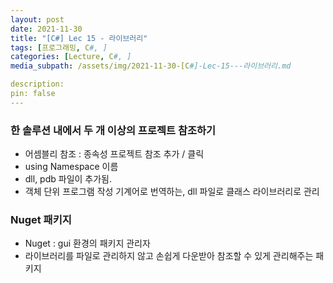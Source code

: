 ```yaml
---
layout: post
date: 2021-11-30
title: "[C#] Lec 15 - 라이브러리"
tags: [프로그래밍, C#, ]
categories: [Lecture, C#, ]
media_subpath: /assets/img/2021-11-30-[C#]-Lec-15---라이브러리.md

description:  
pin: false
---
```



### 한 솔루션 내에서 두 개 이상의 프로젝트 참조하기

- 어셈블리 참조 : 종속성  프로젝트 참조 추가 / 클릭
- using Namespace 이름
- dll, pdb 파일이 추가됨.
- 객체 단위 프로그램 작성  기계어로 번역하는, dll 파일로 클래스 라이브러리로 관리

### Nuget 패키지

- Nuget : gui 환경의 패키지 관리자
- 라이브러리를 파일로 관리하지 않고 손쉽게 다운받아 참조할 수 있게 관리해주는 패키지


<script>
  window.MathJax = {
    tex: {
      macros: {
        R: "\\mathbb{R}",
        N: "\\mathbb{N}",
        Z: "\\mathbb{Z}",
        Q: "\\mathbb{Q}",
        C: "\\mathbb{C}",
        proj: "\\operatorname{proj}",
        rank: "\\operatorname{rank}",
        im: "\\operatorname{im}",
        dom: "\\operatorname{dom}",
        codom: "\\operatorname{codom}",
        argmax: "\\operatorname*{arg\,max}",
        argmin: "\\operatorname*{arg\,min}"
      },
      tags: "ams",
      strict: false, 
      inlineMath: [["$", "$"], ["\\(", "\\)"]],
      displayMath: [["$$", "$$"], ["\\[", "\\]"]]
    },
    options: {
      skipHtmlTags: ["script", "noscript", "style", "textarea", "pre"]
    }
  };
</script>
<script async src="https://cdn.jsdelivr.net/npm/mathjax@3/es5/tex-mml-chtml.js"></script>
